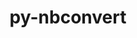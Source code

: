 ---
title: "py-nbconvert"
layout: cache
categories: [package, v0.18.1]
meta: {"versions": ["6.4.2"], "compilers": ["gcc@=7.5.0"], "oss": ["ubuntu18.04"], "platforms": ["linux"], "targets": ["x86_64"], "stacks": ["data-vis-sdk", "e4s", "root"], "num_specs": 3, "num_specs_by_stack": {"e4s": 2, "root": 3, "data-vis-sdk": 1}}
spec_details: [{"hash": "ekmtxu5vpiovktmos3j76fsbgbprpqw2", "compiler": "gcc@=7.5.0", "versions": ["6.4.2"], "os": "ubuntu18.04", "platform": "linux", "target": "x86_64", "variants": ["+serve"], "stacks": ["e4s", "root"], "size": "-", "tarball": "https://binaries.spack.io/v0.18.1/build_cache/linux-ubuntu18.04-x86_64/gcc-7.5.0/py-nbconvert-6.4.2/linux-ubuntu18.04-x86_64-gcc-7.5.0-py-nbconvert-6.4.2-ekmtxu5vpiovktmos3j76fsbgbprpqw2.spack"}, {"hash": "lgeydtt3ohi3nk3v7j2dvx5ctrt2yjxa", "compiler": "gcc@=7.5.0", "versions": ["6.4.2"], "os": "ubuntu18.04", "platform": "linux", "target": "x86_64", "variants": ["+serve"], "stacks": ["data-vis-sdk", "root"], "size": "-", "tarball": "https://binaries.spack.io/v0.18.1/build_cache/linux-ubuntu18.04-x86_64/gcc-7.5.0/py-nbconvert-6.4.2/linux-ubuntu18.04-x86_64-gcc-7.5.0-py-nbconvert-6.4.2-lgeydtt3ohi3nk3v7j2dvx5ctrt2yjxa.spack"}, {"hash": "vdbdirkkknr6vcu3vzd3y7nxrngptbge", "compiler": "gcc@=7.5.0", "versions": ["6.4.2"], "os": "ubuntu18.04", "platform": "linux", "target": "x86_64", "variants": ["+serve"], "stacks": ["e4s", "root"], "size": "-", "tarball": "https://binaries.spack.io/v0.18.1/build_cache/linux-ubuntu18.04-x86_64/gcc-7.5.0/py-nbconvert-6.4.2/linux-ubuntu18.04-x86_64-gcc-7.5.0-py-nbconvert-6.4.2-vdbdirkkknr6vcu3vzd3y7nxrngptbge.spack"}]
---